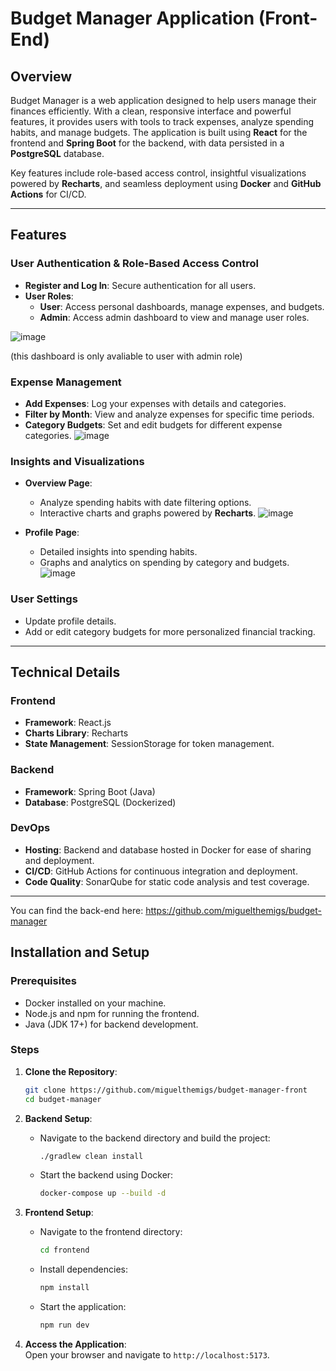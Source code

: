 # Budget Manager Application (Front-End)

## Overview  
Budget Manager is a web application designed to help users manage their finances efficiently. With a clean, responsive interface and powerful features, it provides users with tools to track expenses, analyze spending habits, and manage budgets. The application is built using **React** for the frontend and **Spring Boot** for the backend, with data persisted in a **PostgreSQL** database. 

Key features include role-based access control, insightful visualizations powered by **Recharts**, and seamless deployment using **Docker** and **GitHub Actions** for CI/CD.

---

## Features  

### User Authentication & Role-Based Access Control  
- **Register and Log In**: Secure authentication for all users.  
- **User Roles**:  
  - **User**: Access personal dashboards, manage expenses, and budgets.  
  - **Admin**: Access admin dashboard to view and manage user roles.

![image](https://github.com/user-attachments/assets/05fea728-2f9f-4cf5-bf3f-dd21ecb84f87)

(this dashboard is only avaliable to user with admin role)


### Expense Management  
- **Add Expenses**: Log your expenses with details and categories.  
- **Filter by Month**: View and analyze expenses for specific time periods.  
- **Category Budgets**: Set and edit budgets for different expense categories.
![image](https://github.com/user-attachments/assets/eb3e9b0b-153f-404d-a094-84c7ef35e9d6)

### Insights and Visualizations  
- **Overview Page**:  
  - Analyze spending habits with date filtering options.  
  - Interactive charts and graphs powered by **Recharts**.
![image](https://github.com/user-attachments/assets/1ad3da11-3052-4a9a-a148-5e736980a8cf)

- **Profile Page**:  
  - Detailed insights into spending habits.  
  - Graphs and analytics on spending by category and budgets.
![image](https://github.com/user-attachments/assets/66089f24-b309-40c1-8214-875ed391d98e)

### User Settings  
- Update profile details.  
- Add or edit category budgets for more personalized financial tracking.  

---

## Technical Details  

### Frontend  
- **Framework**: React.js  
- **Charts Library**: Recharts  
- **State Management**: SessionStorage for token management.  

### Backend  
- **Framework**: Spring Boot (Java)  
- **Database**: PostgreSQL (Dockerized)  

### DevOps  
- **Hosting**: Backend and database hosted in Docker for ease of sharing and deployment.  
- **CI/CD**: GitHub Actions for continuous integration and deployment.  
- **Code Quality**: SonarQube for static code analysis and test coverage.  

---
You can find the back-end here: https://github.com/miguelthemigs/budget-manager

## Installation and Setup  

### Prerequisites  
- Docker installed on your machine.  
- Node.js and npm for running the frontend.  
- Java (JDK 17+) for backend development.  

### Steps  
1. **Clone the Repository**:  
    ```bash  
    git clone https://github.com/miguelthemigs/budget-manager-front
    cd budget-manager  
    ```  

2. **Backend Setup**:  
    - Navigate to the backend directory and build the project:  
        ```bash  
        ./gradlew clean install  
        ```  
    - Start the backend using Docker:  
        ```bash  
        docker-compose up --build -d
        ```  

3. **Frontend Setup**:  
    - Navigate to the frontend directory:  
        ```bash  
        cd frontend  
        ```  
    - Install dependencies:  
        ```bash  
        npm install  
        ```  
    - Start the application:  
        ```bash  
        npm run dev  
        ```  

4. **Access the Application**:  
    Open your browser and navigate to `http://localhost:5173`.  
